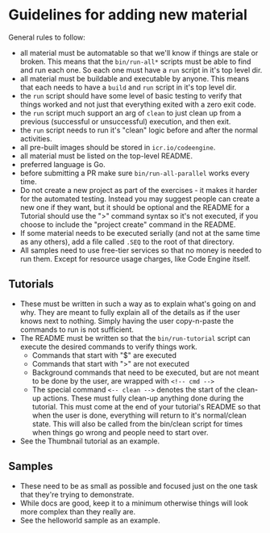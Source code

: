 # Guidelines for adding new material

General rules to follow:
- all material must be automatable so that we'll know if things are stale
  or broken. This means that the `bin/run-all*` scripts must be able to find
  and run each one. So each one must have a `run` script in it's top level dir.
- all material must be buildable and executable by anyone. This means that
  each needs to have a `build` and `run` script in it's top level dir.
- the `run` script should have some level of basic testing to verify that
  things worked and not just that everything exited with a zero exit code.
- the `run` script much support an arg of `clean` to just clean up from a
  previous (successful or unsuccessful) execution, and then exit.
- the `run` script needs to run it's "clean" logic before and after the
  normal activities.
- all pre-built images should be stored in `icr.io/codeengine`.
- all material must be listed on the top-level README.
- preferred language is Go.
- before submitting a PR make sure `bin/run-all-parallel` works every time.
- Do not create a new project as part of the exercises - it makes it harder
  for the automated testing. Instead you may suggest people can create a new
  one if they want, but it should be optional and the README for a Tutorial
  should use the ">" command syntax so it's not executed, if you choose to
  include the "project create" command in the README.
- If some material needs to be executed serially (and not at the same time
  as any others), add a file called `.SEQ` to the root of that directory.
- All samples need to use free-tier services so that no money is needed to
  run them. Except for resource usage charges, like Code Engine itself.

## Tutorials

- These must be written in such a way as to explain what's going on and why.
  They are meant to fully explain all of the details as if the user knows
  next to nothing. Simply having the user copy-n-paste the commands to run
  is not sufficient.
- The README must be written so that the `bin/run-tutorial` script can execute
  the desired commands to verify things work.
  - Commands that start with "$" are executed
  - Commands that start with ">" are not executed
  - Background commands that need to be executed, but are not meant to be
    done by the user, are wrapped with `<!-- cmd -->`
  - The special command `<-- clean -->` denotes the start of the clean-up
    actions. These must fully clean-up anything done during the tutorial.
    This must come at the end of your tutorial's README so that when the user
    is done, everything will return to it's normal/clean state. This will
    also be called from the bin/clean script for times when things go wrong
    and people need to start over.
- See the Thumbnail tutorial as an example.

## Samples

- These need to be as small as possible and focused just on the one task that
  they're trying to demonstrate.
- While docs are good, keep it to a minimum otherwise things will look more
  complex than they really are.
- See the helloworld sample as an example.
